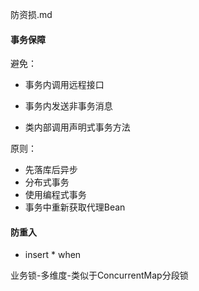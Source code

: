 防资损.md


#### 事务保障

避免：

- 事务内调用远程接口

- 事务内发送非事务消息

- 类内部调用声明式事务方法

原则：

- 先落库后异步
- 分布式事务
- 使用编程式事务
- 事务中重新获取代理Bean


#### 防重入

- insert * when 



 

业务锁-多维度-类似于ConcurrentMap分段锁 

